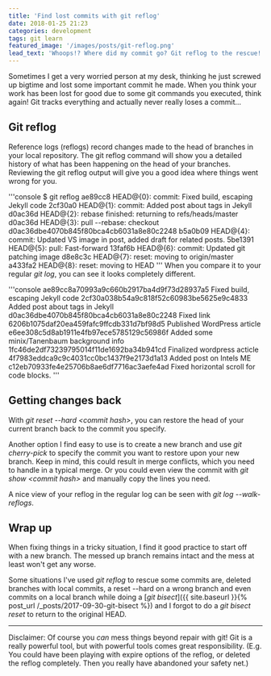 ```yaml
---
title: 'Find lost commits with git reflog'
date: 2018-01-25 21:23
categories: development
tags: git learn
featured_image: '/images/posts/git-reflog.png'
lead_text: 'Whoops!? Where did my commit go? Git reflog to the rescue!'
---
```


Sometimes I get a very worried person at my desk, thinking he just screwed
up bigtime and lost some important commit he made. When you think your work
has been lost for good due to some git commands you executed, think again! 
Git tracks everything and actually never really loses a commit...

## Git reflog
Reference logs (reflogs) record changes made to the head of branches in your
local repository. The git reflog command will show you a detailed history of
what has been happening on the head of your branches. Reviewing the git reflog
output will give you a good idea where things went wrong for you.

'''console
$ git reflog
ae89cc8 HEAD@{0}: commit: Fixed build, escaping Jekyll code
2cf30a0 HEAD@{1}: commit: Added post about tags in Jekyll
d0ac36d HEAD@{2}: rebase finished: returning to refs/heads/master
d0ac36d HEAD@{3}: pull --rebase: checkout d0ac36dbe4070b845f80bca4cb6031a8e80c2248
b5a0b09 HEAD@{4}: commit: Updated VS image in post, added draft for related posts.
5be1391 HEAD@{5}: pull: Fast-forward
13faf6b HEAD@{6}: commit: Updated git patching image
d8e8c3c HEAD@{7}: reset: moving to origin/master
a433fa2 HEAD@{8}: reset: moving to HEAD
'''
When you compare it to your regular _git log_, you can see it looks
completely different.

'''console
ae89cc8a70993a9c660b2917ba4d9f73d28937a5 Fixed build, escaping Jekyll code
2cf30a038b54a9c818f52c60983be5625e9c4833 Added post about tags in Jekyll
d0ac36dbe4070b845f80bca4cb6031a8e80c2248 Fixed link
6206b1075daf20ea459fafc9ffcdb331d7bf98d5 Published WordPress article
e6ee308c5d8ab1911e4fb97ece5785129c56986f Added some minix/Tanenbaum background info
1fc46de2df73239795014f11de1692ba34b941cd Finalized wordpress acticle
4f7983eddca9c9c4031cc0bc1437f9e2173d1a13 Added post on Intels ME
c12eb70933fe4e25706b8ae6df7716ac3aefe4ad Fixed horizontal scroll for code blocks.
'''

## Getting changes back
With _git reset --hard &lt;commit hash&gt;_, you can restore the head of 
your current branch back to the commit you specify.

Another option I find easy to use is to create a new branch and use
_git cherry-pick_ to specify the commit you want to restore upon your
new branch. Keep in mind, this could result in merge conflicts, which
you need to handle in a typical merge. Or you could even view the commit
with _git show &lt;commit hash&gt;_ and manually copy the lines you need.

A nice view of your reflog in the regular log can be seen with _git log --walk-reflogs_.

## Wrap up
When fixing things in a tricky situation, I find it good practice to start
off with a new branch. The messed up branch remains intact and the mess at
least won't get any worse.

Some situations I've used _git reflog_ to rescue some commits are, deleted
branches with local commits, a reset --hard on a wrong branch and even
commits on a local branch while doing a [_git bisect_]({{ site.baseurl }}{% post_url /_posts/2017-09-30-git-bisect %})
and I forgot to do a _git bisect reset_ to return to the original HEAD.

---

Disclaimer: Of course you _can_ mess things beyond repair with git! Git is
a really powerful tool, but with powerful tools comes great responsibility.
(E.g. You could have been playing with expire options of the reflog, or 
deleted the reflog completely. Then you really have abandoned your safety net.)
